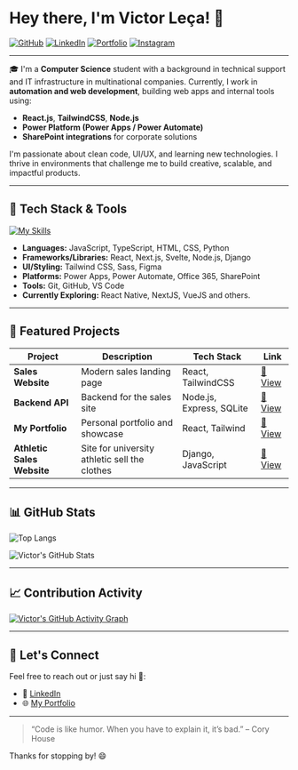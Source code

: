 # Hey there, I'm Victor Leça! 👋

[![GitHub](https://img.shields.io/badge/GitHub-181717?style=for-the-badge&logo=github&logoColor=white)](https://github.com/vlecabr)  [![LinkedIn](https://img.shields.io/badge/LinkedIn-0077B5?style=for-the-badge&logo=linkedin&logoColor=white)](https://www.linkedin.com/in/victor-leca-vlkbr/)  [![Portfolio](https://img.shields.io/badge/Portfolio-000?style=for-the-badge&logo=vercel&logoColor=white)](https://my-portfolio-eta-ashy-53.vercel.app/)  [![Instagram](https://img.shields.io/badge/Instagram-E4405F?style=for-the-badge&logo=instagram&logoColor=white)](https://www.instagram.com/vlecabr/)


---


🎓 I'm a **Computer Science** student with a background in technical support and IT infrastructure in multinational companies. Currently, I work in **automation and web development**, building web apps and internal tools using:

- **React.js**, **TailwindCSS**, **Node.js**
- **Power Platform (Power Apps / Power Automate)**
- **SharePoint integrations** for corporate solutions

I'm passionate about clean code, UI/UX, and learning new technologies. I thrive in environments that challenge me to build creative, scalable, and impactful products.

---

## 🚀 Tech Stack & Tools

[![My Skills](https://skillicons.dev/icons?i=react,nextjs,vuejs,js,ts,html,css,nodejs,tailwind,sass,sqlite,django,figma,git,github,vscode)](https://skillicons.dev)

- **Languages:** JavaScript, TypeScript, HTML, CSS, Python
- **Frameworks/Libraries:** React, Next.js, Svelte, Node.js, Django
- **UI/Styling:** Tailwind CSS, Sass, Figma
- **Platforms:** Power Apps, Power Automate, Office 365, SharePoint
- **Tools:** Git, GitHub, VS Code
- **Currently Exploring:** React Native, NextJS, VueJS and others.

---

## 📌 Featured Projects

| Project | Description | Tech Stack | Link |
|--------|-------------|------------|------|
| **Sales Website** | Modern sales landing page | React, TailwindCSS | [🔗 View](https://github.com/vLecaBR/sales-website-model) |
| **Backend API** | Backend for the sales site | Node.js, Express, SQLite | [🔗 View](https://github.com/vLecaBR/sales-website-model-backend) |
| **My Portfolio** | Personal portfolio and showcase | React, Tailwind | [🔗 View](https://github.com/vLecaBR/my-portfolio) |
| **Athletic Sales Website** | Site for university athletic sell the clothes | Django, JavaScript | [🔗 View](https://github.com/Lu4head/Site_Tec_Barao) |

---

## 📊 GitHub Stats

![Top Langs](https://github-readme-stats.vercel.app/api/top-langs/?username=vlecabr&layout=compact&theme=tokyonight)

![Victor's GitHub Stats](https://github-readme-stats.vercel.app/api?username=vlecabr&show_icons=true&theme=tokyonight)


---

## 📈 Contribution Activity

[![Victor's GitHub Activity Graph](https://github-readme-activity-graph.vercel.app/graph?username=vlecabr&theme=tokyo-night&hide_border=true)](https://github.com/Ashutosh00710/github-readme-activity-graph)


---

## 💬 Let's Connect

Feel free to reach out or just say hi 👋:

- 🔗 [LinkedIn](https://www.linkedin.com/in/victor-leca-vlkbr/)
- 🌐 [My Portfolio](https://my-portfolio-eta-ashy-53.vercel.app/)

---

> “Code is like humor. When you have to explain it, it’s bad.” – Cory House

Thanks for stopping by! 😄
